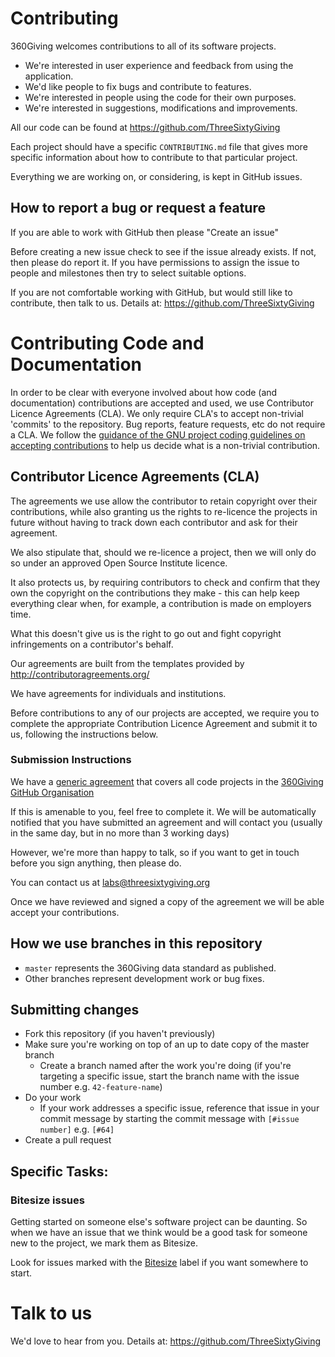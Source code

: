 # Contributing

360Giving welcomes contributions to all of its software projects.

* We're interested in user experience and feedback from using the application.
* We'd like people to fix bugs and contribute to features.
* We're interested in people using the code for their own purposes.
* We're interested in suggestions, modifications and improvements.

All our code can be found at https://github.com/ThreeSixtyGiving

Each project should have a specific ``CONTRIBUTING.md`` file that gives more specific information about how to contribute to that particular project.

Everything we are working on, or considering, is kept in GitHub issues.

## How to report a bug or request a feature

If you are able to work with GitHub then please "Create an issue"

Before creating a new issue check to see if the issue already exists. If not, then please do report it. If you have permissions to assign the issue to people and milestones then try to select suitable options. 

If you are not comfortable working with GitHub, but would still like to contribute, then talk to us.  Details at: https://github.com/ThreeSixtyGiving

# Contributing Code and Documentation

In order to be clear with everyone involved about how code (and documentation) contributions are accepted and used, we use Contributor Licence Agreements (CLA). We only require CLA's to accept non-trivial 'commits' to the repository. Bug reports, feature requests, etc do not require a CLA. We follow the [guidance of the GNU project coding guidelines on accepting contributions](https://www.gnu.org/prep/standards/standards.html#Contributions) to help us decide what is a non-trivial contribution.

## Contributor Licence Agreements (CLA)

The agreements we use allow the contributor to retain copyright over their contributions, while also granting us the rights to re-licence the projects in future without having to track down each contributor and ask for their agreement.

We also stipulate that, should we re-licence a project, then we will only do so under an approved Open Source Institute licence.  

It also protects us, by requiring contributors to check and confirm that they own the copyright on the contributions they make - this can help keep everything clear when, for example, a contribution is made on employers time.

What this doesn't give us is the right to go out and fight copyright infringements on a contributor's behalf. 

Our agreements are built from the templates provided by http://contributoragreements.org/

We have agreements for individuals and institutions.

Before contributions to any of our projects are accepted, we require you to complete the appropriate Contribution Licence Agreement and submit it to us, following the instructions below.

### Submission Instructions

We have a [generic agreement](http://contributoragreements.org/u2s/dl27kfuby) that covers all code projects in the [360Giving GitHub Organisation](https://github.com/ThreeSixtyGiving)

If this is amenable to you, feel free to complete it. We will be automatically notified that you have submitted an agreement and will contact you (usually in the same day, but in no more than 3 working days)

However, we're more than happy to talk, so if you want to get in touch before you sign anything, then please do. 

You can contact us at labs@threesixtygiving.org

Once we have reviewed and signed a copy of the agreement we will be able accept your contributions.

## How we use branches in this repository

* `master` represents the 360Giving data standard as published.
* Other branches represent development work or bug fixes.

## Submitting changes

* Fork this repository (if you haven't previously)
* Make sure you're working on top of an up to date copy of the master branch
    - Create a branch named after the work you're doing (if you're targeting a specific issue, start the branch name with the issue number e.g. ``42-feature-name``)
* Do your work
    - If your work addresses a specific issue, reference that issue in your commit message by starting the commit message with ``[#issue number]`` e.g. ``[#64]``
* Create a pull request

## Specific Tasks:

### Bitesize issues

Getting started on someone else's software project can be daunting. So when we have an issue that we think would be a good task for someone new to the project, we mark them as  Bitesize.  

Look for issues marked with the [Bitesize](https://github.com/issues?q=is%3Aopen+is%3Aissue+user%3AThreeSixtyGiving+label%3ABitesize) label if you want somewhere to start.

# Talk to us

We'd love to hear from you. Details at: https://github.com/ThreeSixtyGiving

